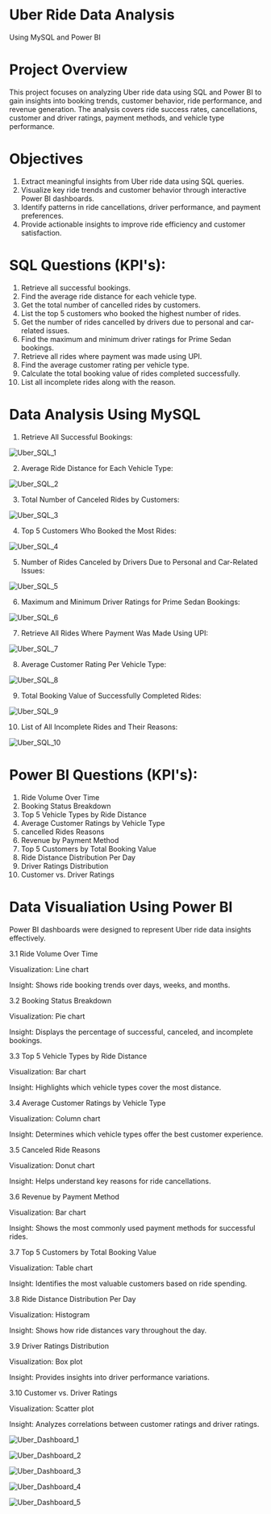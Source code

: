 # Uber Ride Data Analysis
Using MySQL and Power BI

# Project Overview
This project focuses on analyzing Uber ride data using SQL and Power BI to gain insights into booking trends, customer behavior, ride performance, and revenue generation. The analysis covers ride success rates, cancellations, customer and driver ratings, payment methods, and vehicle type performance.

# Objectives
1. Extract meaningful insights from Uber ride data using SQL queries.
2. Visualize key ride trends and customer behavior through interactive Power BI dashboards.
3. Identify patterns in ride cancellations, driver performance, and payment preferences.
4. Provide actionable insights to improve ride efficiency and customer satisfaction.

# SQL Questions (KPI's):
1. Retrieve all successful bookings.
2. Find the average ride distance for each vehicle type.
3. Get the total number of cancelled rides by customers.
4. List the top 5 customers who booked the highest number of rides.
5. Get the number of rides cancelled by drivers due to personal and car-related issues.
6. Find the maximum and minimum driver ratings for Prime Sedan bookings.
7. Retrieve all rides where payment was made using UPI.
8. Find the average customer rating per vehicle type.
9. Calculate the total booking value of rides completed successfully.
10. List all incomplete rides along with the reason.

# Data Analysis Using MySQL
1. Retrieve All Successful Bookings:

![Uber_SQL_1](https://github.com/user-attachments/assets/6d83eb96-7d27-4bed-a76b-67c82d5c93c9)

2. Average Ride Distance for Each Vehicle Type:

![Uber_SQL_2](https://github.com/user-attachments/assets/c155a1d5-6c4b-4520-b663-5611a0fba632)

3. Total Number of Canceled Rides by Customers:

![Uber_SQL_3](https://github.com/user-attachments/assets/615811c9-3acc-4625-b978-3fe35b68abdb)

4. Top 5 Customers Who Booked the Most Rides:

![Uber_SQL_4](https://github.com/user-attachments/assets/02f5949d-d070-40c4-b670-7db39186b859)

5. Number of Rides Canceled by Drivers Due to Personal and Car-Related Issues:

![Uber_SQL_5](https://github.com/user-attachments/assets/78a55ec2-5295-4571-87c9-0449597dec7c)

6. Maximum and Minimum Driver Ratings for Prime Sedan Bookings:

![Uber_SQL_6](https://github.com/user-attachments/assets/eff5a5d9-8989-4094-b48c-b0f262fb8a80)

7. Retrieve All Rides Where Payment Was Made Using UPI:

![Uber_SQL_7](https://github.com/user-attachments/assets/b0af472f-75e8-41cc-b27e-fb1fd9d07e42)

8. Average Customer Rating Per Vehicle Type:

![Uber_SQL_8](https://github.com/user-attachments/assets/2408af94-3734-46d0-9be1-405b23e60e92)

9. Total Booking Value of Successfully Completed Rides:

![Uber_SQL_9](https://github.com/user-attachments/assets/f8c0be54-e299-4424-9e80-ba3fdd8cb5a1)

10. List of All Incomplete Rides and Their Reasons:

![Uber_SQL_10](https://github.com/user-attachments/assets/e7a5c48b-3210-4d25-85f9-0da30ec0aafd)


# Power BI Questions (KPI's):
1. Ride Volume Over Time
2. Booking Status Breakdown
3. Top 5 Vehicle Types by Ride Distance
4. Average Customer Ratings by Vehicle Type
5. cancelled Rides Reasons
6. Revenue by Payment Method
7. Top 5 Customers by Total Booking Value
8. Ride Distance Distribution Per Day
9. Driver Ratings Distribution
10. Customer vs. Driver Ratings

# Data Visualiation Using Power BI
Power BI dashboards were designed to represent Uber ride data insights effectively.

3.1 Ride Volume Over Time

Visualization: Line chart

Insight: Shows ride booking trends over days, weeks, and months.

3.2 Booking Status Breakdown

Visualization: Pie chart

Insight: Displays the percentage of successful, canceled, and incomplete bookings.

3.3 Top 5 Vehicle Types by Ride Distance

Visualization: Bar chart

Insight: Highlights which vehicle types cover the most distance.

3.4 Average Customer Ratings by Vehicle Type

Visualization: Column chart

Insight: Determines which vehicle types offer the best customer experience.

3.5 Canceled Ride Reasons

Visualization: Donut chart

Insight: Helps understand key reasons for ride cancellations.

3.6 Revenue by Payment Method

Visualization: Bar chart

Insight: Shows the most commonly used payment methods for successful rides.

3.7 Top 5 Customers by Total Booking Value

Visualization: Table chart

Insight: Identifies the most valuable customers based on ride spending.

3.8 Ride Distance Distribution Per Day

Visualization: Histogram

Insight: Shows how ride distances vary throughout the day.

3.9 Driver Ratings Distribution

Visualization: Box plot

Insight: Provides insights into driver performance variations.

3.10 Customer vs. Driver Ratings

Visualization: Scatter plot

Insight: Analyzes correlations between customer ratings and driver ratings.

![Uber_Dashboard_1](https://github.com/user-attachments/assets/55ba7869-c737-498d-8dad-4fb80af943ae)

![Uber_Dashboard_2](https://github.com/user-attachments/assets/1d178d11-68ef-45ef-9695-d7f53b54e394)

![Uber_Dashboard_3](https://github.com/user-attachments/assets/de3625a8-b9f7-4d10-a07e-99d6313bd0f5)

![Uber_Dashboard_4](https://github.com/user-attachments/assets/904fc3f2-eab8-4f28-8ad6-fa59601859d8)

![Uber_Dashboard_5](https://github.com/user-attachments/assets/a4d9a273-714b-4dd7-ae51-11c2e3b08b61)

